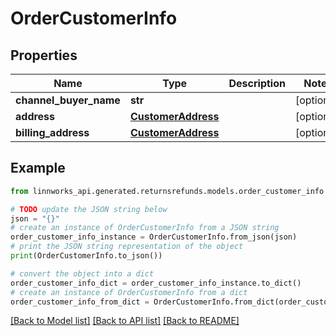 # OrderCustomerInfo


## Properties

Name | Type | Description | Notes
------------ | ------------- | ------------- | -------------
**channel_buyer_name** | **str** |  | [optional] 
**address** | [**CustomerAddress**](CustomerAddress.md) |  | [optional] 
**billing_address** | [**CustomerAddress**](CustomerAddress.md) |  | [optional] 

## Example

```python
from linnworks_api.generated.returnsrefunds.models.order_customer_info import OrderCustomerInfo

# TODO update the JSON string below
json = "{}"
# create an instance of OrderCustomerInfo from a JSON string
order_customer_info_instance = OrderCustomerInfo.from_json(json)
# print the JSON string representation of the object
print(OrderCustomerInfo.to_json())

# convert the object into a dict
order_customer_info_dict = order_customer_info_instance.to_dict()
# create an instance of OrderCustomerInfo from a dict
order_customer_info_from_dict = OrderCustomerInfo.from_dict(order_customer_info_dict)
```
[[Back to Model list]](../README.md#documentation-for-models) [[Back to API list]](../README.md#documentation-for-api-endpoints) [[Back to README]](../README.md)


